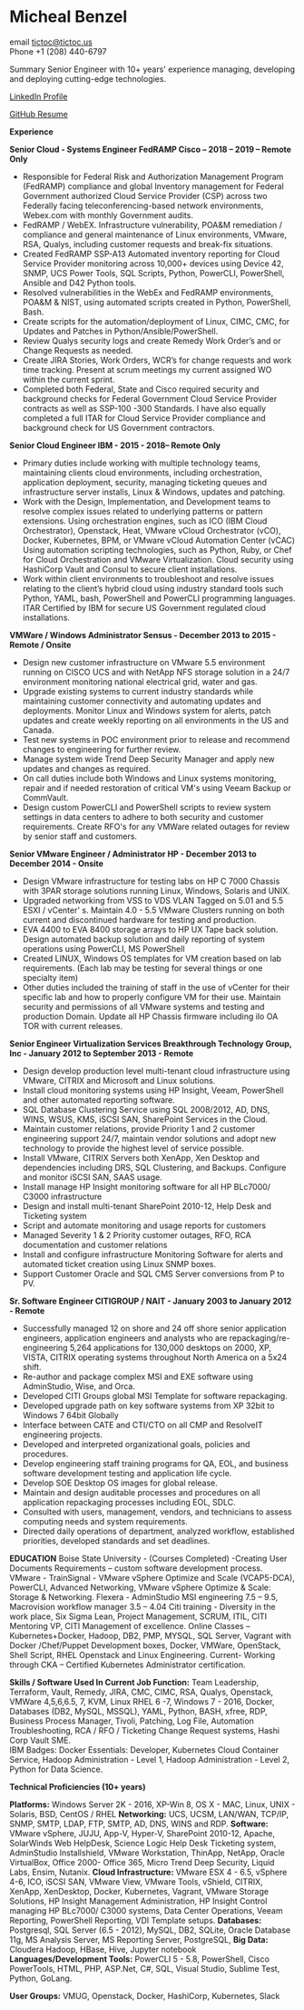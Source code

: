 																	

									

# Micheal Benzel

email tictoc@tictoc.us   
Phone +1 (208) 440-6797
 
Summary Senior Engineer with 10+ years' experience managing, developing and deploying cutting-edge technologies. 


<p><a href="https://www.linkedin.com/in/michealbenzelcloudservice/">LinkedIn Profile </a></p>
<p><a href="http://htmlpreview.github.io/?https://github.com/tickers/resume/blob/master/micheal-benzel_resume.html">GitHub Resume </a></p>
 

**Experience** 

**Senior Cloud - Systems Engineer FedRAMP
Cisco – 2018 – 2019 – Remote Only**

 *	Responsible for Federal Risk and Authorization Management Program (FedRAMP) compliance and global Inventory management for Federal Government authorized Cloud Service Provider (CSP) across two Federally facing teleconferencing-based network environments, Webex.com with monthly Government audits.
 *	FedRAMP / WebEX. Infrastructure vulnerability, POA&M remediation / compliance and general maintenance of Linux environments, VMware, RSA, Qualys, including customer requests and break-fix situations.
* 	Created FedRAMP SSP-A13 Automated inventory reporting for Cloud Service Provider monitoring across 10,000+ devices using Device 42, SNMP, UCS Power Tools, SQL Scripts, Python, PowerCLI, PowerShell, 	Ansible and D42 Python tools. 
*	Resolved vulnerabilities in the WebEx and FedRAMP environments, POA&M & NIST, using automated scripts created in Python, PowerShell, Bash. 
*	Create scripts for the automation/deployment of Linux, CIMC, CMC, for Updates and Patches in Python/Ansible/PowerShell. 
*	Review Qualys security logs and create Remedy Work Order’s and or Change Requests as needed.   
*	Create JIRA Stories, Work Orders, WCR’s for change requests and work time tracking. Present at scrum meetings my current assigned WO within the current sprint.  
*	Completed both Federal, State and Cisco required security and background checks for Federal Government Cloud Service Provider contracts as well as SSP-100 -300 Standards.  I have also equally completed a full ITAR for Cloud Service Provider compliance and background check for US Government contractors. 

**Senior Cloud Engineer 
IBM   -   2015 - 2018– Remote Only**

 *	Primary duties include working with multiple technology teams, maintaining clients cloud environments, including orchestration, application deployment, security, managing ticketing queues and infrastructure server installs, Linux & Windows, updates and patching.
 *	Work with the Design, Implementation, and Development teams to resolve complex issues related to underlying patterns or pattern extensions. Using orchestration engines, such as ICO (IBM Cloud Orchestrator), Openstack, Heat, VMware vCloud Orchestrator (vCO), Docker, Kubernetes, BPM, or VMware vCloud Automation Center (vCAC) Using automation scripting technologies, such as Python, Ruby, or Chef for Cloud Orchestration and VMware Virtualization. Cloud security using HashiCorp Vault and Consul to secure client installations.  
 *	Work within client environments to troubleshoot and resolve issues relating to the client’s hybrid cloud using industry standard tools such Python, YAML, bash, PowerShell and PowerCLI programming languages. ITAR Certified by IBM for secure US Government regulated cloud installations.


**VMWare / Windows Administrator
Sensus  -  December 2013 to 2015 - Remote / Onsite**

 *	Design new customer infrastructure on VMware 5.5 environment running on CISCO UCS and with NetApp NFS storage solution in a 24/7 environment monitoring national electrical grid, water and gas. 
 *	Upgrade existing systems to current industry standards while maintaining customer connectivity and automating updates and deployments. Monitor Linux and Windows system for alerts, patch updates and create weekly reporting on all environments in the US and Canada. 
 *	Test new systems in POC environment prior to release and recommend changes to engineering for further review. 
 *	Manage system wide Trend Deep Security Manager and apply new updates and changes as required. 
 *	On call duties include both Windows and Linux systems monitoring, repair and if needed restoration of critical VM's using Veeam Backup or CommVault. 
 *	Design custom PowerCLI and PowerShell scripts to review system settings in data centers to adhere to both security and customer requirements. Create RFO's for any VMWare related outages for review by senior staff and customers.

**Senior VMware Engineer / Administrator
HP         -  December 2013 to December 2014 - Onsite**

 *	Design VMware infrastructure for testing labs on HP C 7000 Chassis with 3PAR storage solutions running Linux, Windows, Solaris and UNIX. 
 *	Upgraded networking from VSS to VDS VLAN Tagged on 5.01 and 5.5 ESXI / vCenter' s. Maintain 4.0 - 5.5 VMware Clusters running on both current and discontinued hardware for testing and production. 
 *	EVA 4400 to EVA 8400 storage arrays to HP UX Tape back solution. Design automated backup solution and daily reporting of system operations using PowerCLI, MS PowerShell
 *	Created LINUX, Windows OS templates for VM creation based on lab requirements. (Each lab may be testing for several things or one specialty item) 
 *	Other duties included the training of staff in the use of vCenter for their specific lab and how to properly configure VM for their use. Maintain security and permissions of all VMware systems and testing and production Domain. Update all HP Chassis firmware including ilo OA TOR with current releases.

**Senior Engineer Virtualization Services
Breakthrough Technology Group, Inc - January 2012 to September 2013 - Remote**

 *	Design develop production level multi-tenant cloud infrastructure using VMware, CITRIX and Microsoft and Linux solutions. 
 *	Install cloud monitoring systems using HP Insight, Veeam, PowerShell and other automated reporting software. 
 *	SQL Database Clustering Service using SQL 2008/2012, AD, DNS, WINS, WSUS, KMS, iSCSI SAN, SharePoint Services in the Cloud.
 *	Maintain customer relations, provide Priority 1 and 2 customer engineering support 24/7, maintain vendor solutions and adopt new technology to provide the highest level of service possible.
 *	Install VMware, CITRIX  Servers  both  XenApp,  Xen Desktop  and  dependencies  including  DRS,  SQL Clustering, and Backups. Configure and monitor iSCSI SAN, SAAS usage.
 *	Install manage HP Insight monitoring software for all HP BLc7000/ C3000 infrastructure
 *	Design and install multi-tenant SharePoint 2010-12, Help Desk and Ticketing system
 *	Script and automate monitoring and usage reports for customers
 *	Managed Severity 1 & 2 Priority customer outages, RFO, RCA documentation and customer relations
 *	Install and configure infrastructure Monitoring Software for alerts and automated ticket creation using Linux
 	SNMP boxes.
 *	Support Customer Oracle and SQL CMS Server conversions from P to PV.

**Sr. Software Engineer
CITIGROUP / NAIT - January 2003 to January 2012 - Remote**

 *	Successfully managed 12 on shore and 24 off shore senior application engineers, application engineers and analysts who are repackaging/re-engineering 5,264 applications for 130,000 desktops on 2000,  XP, VISTA, CITRIX operating systems throughout North America on a 5x24 shift.
 *	Re-author and package complex MSI and EXE software using AdminStudio, Wise, and Orca.
 *	Developed CITI Groups global MSI Template for software repackaging.
 *	Developed upgrade path on key software systems from XP 32bit to Windows 7 64bit Globally
 *	Interface between CATE and CTI/CTO on all CMP and ResolveIT engineering projects.
 *	Developed and interpreted organizational goals, policies and procedures.
 *	Develop engineering staff training programs for QA, EOL, and business software development testing and application life cycle.
 *	Develop SOE Desktop OS images for global release.
 *	Maintain and design auditable processes and procedures on all application repackaging processes including
 	EOL, SDLC.
 *	Consulted with users, management, vendors, and technicians to assess computing needs and system requirements.
 *	Directed daily operations of department, analyzed workflow, established priorities, developed standards and set deadlines.

**EDUCATION**
Boise State University - (Courses Completed)  -Creating User Documents Requirements – custom software development process.
 	VMware - TrainSignal - VMware vSphere Optimize and Scale (VCAP5-DCA), PowerCLI, Advanced Networking, VMware vSphere Optimize & Scale: Storage & Networking. 
 	Flexera - AdminStudio MSI engineering 7.5 – 9.5, Macrovision workflow manager 3.5 – 4.04
 	Citi training - Diversity in the work place, Six Sigma Lean, Project Management, SCRUM, ITIL, CITI Mentoring VP, CITI Management of excellence. 
 	Online Classes – Kubernetes+Docker, Hadoop, DB2, PMP, MYSQL, SQL Server, Vagrant with Docker /Chef/Puppet Development boxes, Docker, VMWare, OpenStack, Shell Script, RHEL Openstack and Linux Engineering.
 	Current- Working through CKA – Certified Kubernetes Administrator certification. 


**Skills / Software Used In Current Job Function:**
 	Team Leadership, Terraform, Vault, Remedy, JIRA, CMC, CIMC, RSA, Qualys, Openstack, VMWare 4,5,6,6.5, 7, KVM, Linux RHEL 6 -7, Windows 7 - 2016, Docker, Databases (DB2, MySQL, MSSQL), YAML, Python, BASH, xfree, RDP, Business Process Manager, Tivoli, Patching, Log File, Automation Troubleshooting, RCA / RFO / Ticketing Change Request systems, Hashi Corp Vault SME.  
IBM Badges:
 	Docker Essentials: Developer, Kubernetes Cloud Container Service, Hadoop Administration - Level 1, Hadoop Administration - Level 2, Python for Data Science.


**Technical Proficiencies (10+ years)**

**Platforms:** 
 	Windows Server 2K - 2016, XP-Win 8, OS X - MAC, Linux, UNIX - Solaris, BSD,
 	CentOS / RHEL
**Networking:** 
 	UCS, UCSM, LAN/WAN, TCP/IP, SNMP, SMTP, LDAP, FTP, SMTP, AD, DNS, WINS and RDP.
**Software:** 
 	VMware vSphere, JUJU, App-V, Hyper-V, SharePoint 2010-12, Apache, SolarWinds Web HelpDesk, Science Logic Help Desk Ticketing system, AdminStudio Installshield, VMware Workstation, ThinApp, NetApp, Oracle VirtualBox, Office 2000- Office 365, Micro Trend Deep Security, Liquid Labs, Ensim, Nutanix.
**Cloud Infrastructure:** 
 	VMware ESX 4 - 6.5, vSphere 4-6, ICO, iSCSI SAN, VMware View, VMware Tools, vShield, CITRIX, XenApp, XenDesktop, Docker, Kubernetes, Vagrant, VMware Storage Solutions, HP Insight Management Administration, HP Insight Control managing HP BLc7000/ C3000 systems, Data Center Operations, Veeam Reporting, PowerShell Reporting, VDI Template setups.
**Databases:** 
 	Postgresql, SQL Server (6.5 - 2012), MySQL, DB2, SQLite, Oracle Database 11g, MS Analysis Server, MS Reporting Server, PostgreSQL, 
**Big Data:** 
 	Cloudera Hadoop, HBase, Hive, Jupyter notebook
**Languages/Development Tools:** 
 	PowerCLI 5 - 5.8, PowerShell, Cisco PowerTools, HTML, PHP, ASP.Net, C#, SQL, Visual Studio, Sublime Test, Python, GoLang. 

**User Groups:**
 	VMUG, Openstack, Docker, HashiCorp, Kubernetes, Slack



